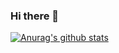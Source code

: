 ### Hi there 👋

[![Anurag's github stats](https://github-readme-stats.vercel.app/api?username=hu-hamster)](https://github.com/hu-hamster/github-readme-stats?theme=tokyonight)

<!--
**hu-hamster/hu-hamster** is a ✨ _special_ ✨ repository because its `README.md` (this file) appears on your GitHub profile.

Here are some ideas to get you started:

- 🔭 I’m currently working on ...
- 🌱 I’m currently learning ...
- 👯 I’m looking to collaborate on ...
- 🤔 I’m looking for help with ...
- 💬 Ask me about ...
- 📫 How to reach me: ...
- 😄 Pronouns: ...
- ⚡ Fun fact: ...
-->
